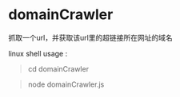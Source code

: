 # domainCrawler
抓取一个url，并获取该url里的超链接所在网址的域名

linux shell usage : 

> cd domainCrawler

> node domainCrawler.js
